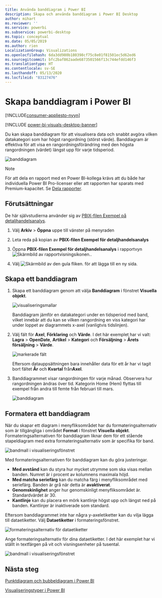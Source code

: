 ```yaml
---
title: Använda banddiagram i Power BI
description: Skapa och använda banddiagram i Power BI Desktop
author: mihart
ms.reviewer: ''
ms.service: powerbi
ms.subservice: powerbi-desktop
ms.topic: conceptual
ms.date: 05/05/2019
ms.author: rien
LocalizationGroup: Visualizations
ms.openlocfilehash: 6da3dd980b180398cf75c8e01f81501ec5d62ed6
ms.sourcegitcommit: bfc2baf862aade6873501566f13c744efdd146f3
ms.translationtype: HT
ms.contentlocale: sv-SE
ms.lasthandoff: 05/13/2020
ms.locfileid: "83127476"
---
```

# <a name="create-ribbon-charts-in-power-bi"></a>Skapa banddiagram i Power BI

[!INCLUDE[consumer-appliesto-nyyn](../includes/consumer-appliesto-nyyn.md)]    

[!INCLUDE [power-bi-visuals-desktop-banner](../includes/power-bi-visuals-desktop-banner.md)]

Du kan skapa banddiagram för att visualisera data och snabbt avgöra vilken datakategori som har högst rangordning (störst värde). Banddiagram är effektiva för att visa en rangordningsförändring med den högsta rangordningen (värdet) längst upp för varje tidsperiod. 

![banddiagram](media/desktop-ribbon-charts/ribbon-charts-01.png)

> [!NOTE]
> För att dela en rapport med en Power BI-kollega krävs att du både har individuella Power BI Pro-licenser eller att rapporten har sparats med Premium-kapacitet. Se [Dela rapporter](../collaborate-share/service-share-reports.md).

## <a name="prerequisites"></a>Förutsättningar

De här självstudierna använder sig av [PBIX-filen Exempel på detaljhandelsanalys](https://download.microsoft.com/download/9/6/D/96DDC2FF-2568-491D-AAFA-AFDD6F763AE3/Retail%20Analysis%20Sample%20PBIX.pbix).

1. Välj **Arkiv** > **Öppna** uppe till vänster på menyraden
   
2. Leta reda på kopian av **PBIX-filen Exempel för detaljhandelsanalys**

1. Öppna **PBIX-filen Exempel för detaljhandelsanalys** i rapportvyn ![Skärmbild av rapportvisningsikonen.](media/power-bi-visualization-kpi/power-bi-report-view.png).

1. Välj ![Skärmbild av den gula fliken.](media/power-bi-visualization-kpi/power-bi-yellow-tab.png) för att lägga till en ny sida.

## <a name="create-a-ribbon-chart"></a>Skapa ett banddiagram

1. Skapa ett banddiagram genom att välja **Banddiagram** i fönstret **Visuella objekt**.

    ![visualiseringsmallar](media/desktop-ribbon-charts/power-bi-template.png)

    Banddiagram jämför en datakategori under en tidsperiod med band, vilket innebär att du kan se vilken rangordning en viss kategori har under loppet av diagrammets x-axel (vanligtvis tidslinjen).

2. Välj fält för **Axel**, **Förklaring** och **Värde**.  I det här exemplet har vi valt: **Lagra** > **OpenDate**, **Artikel** > **Kategori** och **Försäljning** > **Årets försäljning** > **Värde**.  

    ![markerade fält](media/desktop-ribbon-charts/power-bi-ribbon-values.png)

    Eftersom datauppsättningen bara innehåller data för ett år har vi tagit bort fältet **År** och **Kvartal** från**Axel**.

3. Banddiagrammet visar rangordningen för varje månad. Observera hur rangordningen ändras över tid. Kategorin Home (Hem) flyttas till exempel från andra till femte från februari till mars.

    ![banddiagram](media/desktop-ribbon-charts/power-bi-ribbon.png)

## <a name="format-a-ribbon-chart"></a>Formatera ett banddiagram
När du skapar ett diagram i menyfliksområdet har du formateringsalternativ som är tillgängliga i området **Format** i fönstret **Visuella objekt**. Formateringsalternativen för banddiagram liknar dem för ett stående stapeldiagram med extra formateringsalternativ som är specifika för band.

![bandmall i visualiseringsfönstret](media/desktop-ribbon-charts/power-bi-format-ribbon.png)

Med formateringsalternativen för banddiagram kan du göra justeringar.

* **Med avstånd** kan du styra hur mycket utrymme som ska visas mellan banden. Numret är i procent av kolumnens maximala höjd.
* **Med matcha seriefärg** kan du matcha färg i menyfliksområdet med seriefärg. Banden är grå när detta är **avaktiverat**.
* **Genomskinlighet** anger hur genomskinligt menyfliksområdet är. Standardvärdet är 30.
* **Kantlinje** kan du placera en mörk kantlinje högst upp och längst ned på banden. Kantlinjer är inaktiverade som standard.

Eftersom banddiagrammet inte har några y-axeletiketter kan du vilja lägga till dataetiketter. Välj **Dataetiketter** i formateringsfönstret. 

![formateringsalternativ för dataetiketter](media/desktop-ribbon-charts/power-bi-labels.png)

Ange formateringsalternativ för dina dataetiketter. I det här exemplet har vi ställt in textfärgen på vit och visningsenheter på tusental.

![bandmall i visualiseringsfönstret](media/desktop-ribbon-charts/power-bi-data-labels.png)

## <a name="next-steps"></a>Nästa steg

[Punktdiagram och bubbeldiagram i Power BI](power-bi-visualization-scatter.md)

[Visualiseringstyper i Power BI](power-bi-visualization-types-for-reports-and-q-and-a.md)
